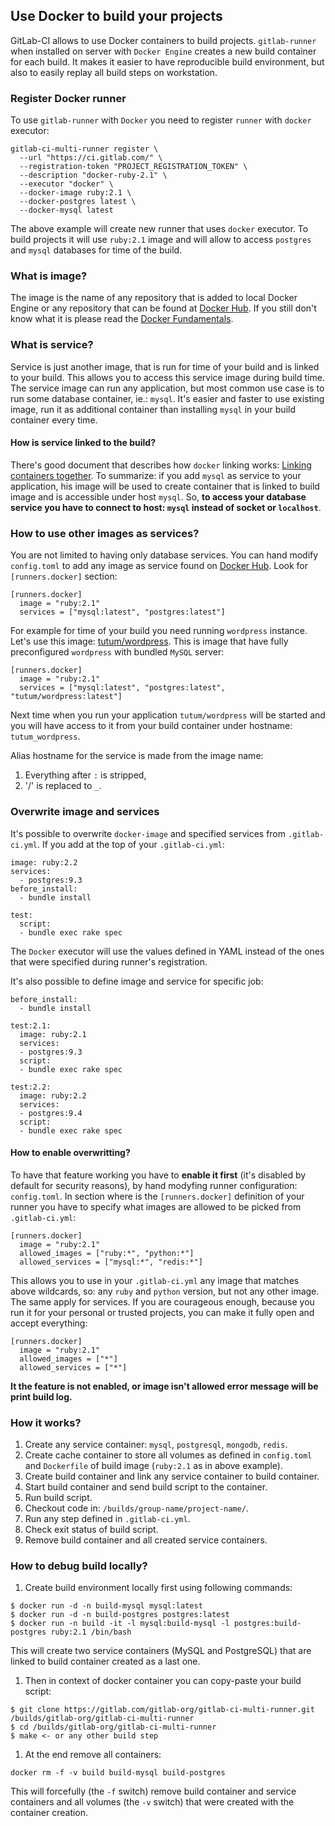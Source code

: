## Use Docker to build your projects
GitLab-CI allows to use Docker containers to build projects. `gitlab-runner` when installed on server with `Docker Engine` creates a new build container for each build. It makes it easier to have reproducible build environment, but also to easily replay all build steps on workstation.

### Register Docker runner
To use `gitlab-runner` with `Docker` you need to register `runner` with `docker` executor:

```
gitlab-ci-multi-runner register \
  --url "https://ci.gitlab.com/" \
  --registration-token "PROJECT_REGISTRATION_TOKEN" \
  --description "docker-ruby-2.1" \
  --executor "docker" \
  --docker-image ruby:2.1 \
  --docker-postgres latest \
  --docker-mysql latest
```

The above example will create new runner that uses `docker` executor. To build projects it will use `ruby:2.1` image and will allow to access `postgres` and `mysql` databases for time of the build.

### What is image?
The image is the name of any repository that is added to local Docker Engine or any repository that can be found at [Docker Hub](https://registry.hub.docker.com/). If you still don't know what it is please read the [Docker Fundamentals](https://docs.docker.com/introduction/understanding-docker/).

### What is service?
Service is just another image, that is run for time of your build and is linked to your build. This allows you to access this service image during build time. The service image can run any application, but most common use case is to run some database container, ie.: `mysql`. It's easier and faster to use existing image, run it as additional container than installing `mysql` in your build container every time.

#### How is service linked to the build?
There's good document that describes how `docker` linking works: [Linking containers together](https://docs.docker.com/userguide/dockerlinks/). To summarize: if you add `mysql` as service to your application, his image will be used to create container that is linked to build image and is accessible under host `mysql`. So, **to access your database service you have to connect to host: `mysql` instead of socket or `localhost`**.

### How to use other images as services?
You are not limited to having only database services. You can hand modify `config.toml` to add any image as service found on [Docker Hub](https://registry.hub.docker.com/). Look for `[runners.docker]` section:
```
[runners.docker]
  image = "ruby:2.1"
  services = ["mysql:latest", "postgres:latest"]
```

For example for time of your build you need running `wordpress` instance. Let's use this image: [tutum/wordpress](https://registry.hub.docker.com/u/tutum/wordpress/). This is image that have fully preconfigured `wordpress` with bundled `MySQL` server:
```
[runners.docker]
  image = "ruby:2.1"
  services = ["mysql:latest", "postgres:latest", "tutum/wordpress:latest"]
```

Next time when you run your application `tutum/wordpress` will be started and you will have access to it from your build container under hostname: `tutum_wordpress`.

Alias hostname for the service is made from the image name:
1. Everything after `:` is stripped,
2. '/' is replaced to `_`.

### Overwrite image and services
It's possible to overwrite `docker-image` and specified services from `.gitlab-ci.yml`. If you add at the top of your `.gitlab-ci.yml`:
```
image: ruby:2.2
services:
  - postgres:9.3
before_install:
  - bundle install
  
test:
  script:
  - bundle exec rake spec
```
The `Docker` executor will use the values defined in YAML instead of the ones that were specified during runner's registration.

It's also possible to define image and service for specific job:
```
before_install:
  - bundle install

test:2.1:
  image: ruby:2.1
  services:
  - postgres:9.3
  script:
  - bundle exec rake spec

test:2.2:
  image: ruby:2.2
  services:
  - postgres:9.4
  script:
  - bundle exec rake spec
```

#### How to enable overwritting?
To have that feature working you have to **enable it first** (it's disabled by default for security reasons), by hand modyfing runner configuration: `config.toml`. In section where is the `[runners.docker]` definition of your runner you have to specify what images are allowed to be picked from `.gitlab-ci.yml`:
```
[runners.docker]
  image = "ruby:2.1"
  allowed_images = ["ruby:*", "python:*"]
  allowed_services = ["mysql:*", "redis:*"]
```

This allows you to use in your `.gitlab-ci.yml` any image that matches above wildcards, so: any `ruby` and `python` version, but not any other image. The same apply for services. If you are courageous enough, because you run it for your personal or trusted projects, you can make it fully open and accept everything:
```
[runners.docker]
  image = "ruby:2.1"
  allowed_images = ["*"]
  allowed_services = ["*"]
```

**It the feature is not enabled, or image isn't allowed error message will be print build log.**

### How it works?
1. Create any service container: `mysql`, `postgresql`, `mongodb`, `redis`.
1. Create cache container to store all volumes as defined in `config.toml` and `Dockerfile` of build image (`ruby:2.1` as in above example).
1. Create build container and link any service container to build container.
1. Start build container and send build script to the container.
1. Run build script.
1. Checkout code in: `/builds/group-name/project-name/`.
1. Run any step defined in `.gitlab-ci.yml`.
1. Check exit status of build script.
1. Remove build container and all created service containers.

### How to debug build locally?
1. Create build environment locally first using following commands:
```
$ docker run -d -n build-mysql mysql:latest
$ docker run -d -n build-postgres postgres:latest
$ docker run -n build -it -l mysql:build-mysql -l postgres:build-postgres ruby:2.1 /bin/bash
```
This will create two service containers (MySQL and PostgreSQL) that are linked to build container created as a last one.

1. Then in context of docker container you can copy-paste your build script:
```
$ git clone https://gitlab.com/gitlab-org/gitlab-ci-multi-runner.git /builds/gitlab-org/gitlab-ci-multi-runner
$ cd /builds/gitlab-org/gitlab-ci-multi-runner
$ make <- or any other build step
```

1. At the end remove all containers:
```
docker rm -f -v build build-mysql build-postgres
```
This will forcefully (the `-f` switch) remove build container and service containers and all volumes (the `-v` switch) that were created with the container creation.
